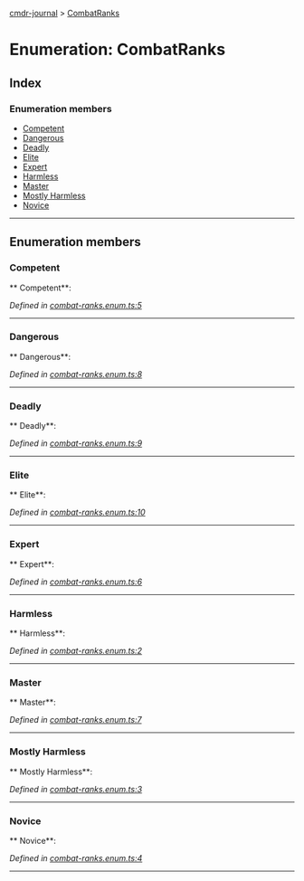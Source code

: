 [cmdr-journal](../README.md) > [CombatRanks](../enums/combatranks.md)



# Enumeration: CombatRanks

## Index

### Enumeration members

* [Competent](combatranks.md#competent)
* [Dangerous](combatranks.md#dangerous)
* [Deadly](combatranks.md#deadly)
* [Elite](combatranks.md#elite)
* [Expert](combatranks.md#expert)
* [Harmless](combatranks.md#harmless)
* [Master](combatranks.md#master)
* [Mostly Harmless](combatranks.md#mostly_harmless)
* [Novice](combatranks.md#novice)



---
## Enumeration members
<a id="competent"></a>

###  Competent

** Competent**:   

*Defined in [combat-ranks.enum.ts:5](https://github.com/chrisbruford/cmdr-journal/blob/0588b1f/src/combat-ranks.enum.ts#L5)*





___

<a id="dangerous"></a>

###  Dangerous

** Dangerous**:   

*Defined in [combat-ranks.enum.ts:8](https://github.com/chrisbruford/cmdr-journal/blob/0588b1f/src/combat-ranks.enum.ts#L8)*





___

<a id="deadly"></a>

###  Deadly

** Deadly**:   

*Defined in [combat-ranks.enum.ts:9](https://github.com/chrisbruford/cmdr-journal/blob/0588b1f/src/combat-ranks.enum.ts#L9)*





___

<a id="elite"></a>

###  Elite

** Elite**:   

*Defined in [combat-ranks.enum.ts:10](https://github.com/chrisbruford/cmdr-journal/blob/0588b1f/src/combat-ranks.enum.ts#L10)*





___

<a id="expert"></a>

###  Expert

** Expert**:   

*Defined in [combat-ranks.enum.ts:6](https://github.com/chrisbruford/cmdr-journal/blob/0588b1f/src/combat-ranks.enum.ts#L6)*





___

<a id="harmless"></a>

###  Harmless

** Harmless**:   

*Defined in [combat-ranks.enum.ts:2](https://github.com/chrisbruford/cmdr-journal/blob/0588b1f/src/combat-ranks.enum.ts#L2)*





___

<a id="master"></a>

###  Master

** Master**:   

*Defined in [combat-ranks.enum.ts:7](https://github.com/chrisbruford/cmdr-journal/blob/0588b1f/src/combat-ranks.enum.ts#L7)*





___

<a id="mostly_harmless"></a>

###  Mostly Harmless

** Mostly Harmless**:   

*Defined in [combat-ranks.enum.ts:3](https://github.com/chrisbruford/cmdr-journal/blob/0588b1f/src/combat-ranks.enum.ts#L3)*





___

<a id="novice"></a>

###  Novice

** Novice**:   

*Defined in [combat-ranks.enum.ts:4](https://github.com/chrisbruford/cmdr-journal/blob/0588b1f/src/combat-ranks.enum.ts#L4)*





___


